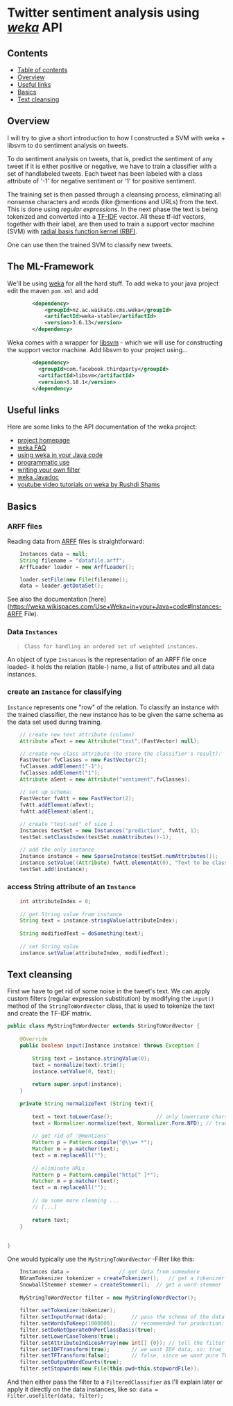 # Twitter sentiment analysis using *[weka](http://www.cs.waikato.ac.nz/ml/weka/)* API
<a name="toc"></a>
## Contents
* [Table of contents](#toc)
* [Overview](#overview)
* [Useful links](#linklist)
* [Basics](#basics)
* [Text cleansing](#cleansing)



<a name="overview"></a>
## Overview
I will try to give a short introduction to how I constructed a SVM with weka + libsvm to do sentiment analysis on tweets.

To do sentiment analysis on tweets, that is, predict the sentiment of any tweet if it is either positive or negative, we have to train a classifier with a set of handlabeled tweets. Each tweet has been labeled with a class attribute of '-1' for negative sentiment or '1' for positive sentiment. 

The training set is then passed through a cleansing process, eliminating all nonsense characters and words (like @mentions and URLs) from the text. This is done using *regular expressions*. 
In the next phase the text is being tokenized and converted into a [TF-IDF](https://en.wikipedia.org/wiki/Tf%E2%80%93idf) vector. All these tf-idf vectors, together with their label, are then used to train a support vector machine (SVM) with [radial basis function kernel (RBF)](https://en.wikipedia.org/wiki/Radial_basis_function_kernel).

One can use then the trained SVM to classify new tweets.


<a name="ml-framework"></a>
## The ML-Framework
We'll be using [weka](http://www.cs.waikato.ac.nz/ml/weka/) for all the hard stuff. To add weka to your java project edit the maven `pom.xml` and add
```xml
		<dependency>
			<groupId>nz.ac.waikato.cms.weka</groupId>
			<artifactId>weka-stable</artifactId>
			<version>3.6.13</version>
		</dependency>
```
Weka comes with a wrapper for [libsvm](https://www.csie.ntu.edu.tw/~cjlin/libsvm/) - which we will use for constructing the support vector machine. Add libsvm to your project using...
```xml
		<dependency>
		  <groupId>com.facebook.thirdparty</groupId>
		  <artifactId>libsvm</artifactId>
		  <version>3.18.1</version>
		</dependency>
```


<a name="linklist"></a>
## Useful links
Here are some links to the API documentation of the weka project:
* [project homepage](http://www.cs.waikato.ac.nz/ml/weka/)
* [weka FAQ](https://weka.wikispaces.com/Frequently+Asked+Questions)
* [using weka in your Java code](https://weka.wikispaces.com/Use+WEKA+in+your+Java+code)
* [programmatic use](https://weka.wikispaces.com/Programmatic+Use)
* [writing your own filter](https://weka.wikispaces.com/Writing+your+own+Filter)
* [weka Javadoc](http://weka.sourceforge.net/doc.stable/)
* [youtube video tutorials on weka by Rushdi Shams](https://www.youtube.com/playlist?list=PLJbE6j2EG1pZnBhOg3_Rb63WLCprtyJag)


<a name="basics"></a>
## Basics
### ARFF files
Reading data from [ARFF](https://weka.wikispaces.com/ARFF) files is straightforward: 
```java
	Instances data = null;
	String filename = "datafile.arff";
	ArffLoader loader = new ArffLoader();

	loader.setFile(new File(filename));
	data = loader.getDataSet();
```
See also the documentation [here](https://weka.wikispaces.com/Use+Weka+in+your+Java+code#Instances-ARFF File).


### Data `Instances`
> `Class for handling an ordered set of weighted instances.`

An object of type `Instances` is the representation of an ARFF file once loaded- it holds the relation (table-) name, a list of attributes and all data instances.


### create an `Instance` for classifying
`Instance` represents one "row" of the relation. To classify an instance with the trained classifier, the new instance has to be given the same schema as the data set used during training.
```java
	// create new text attribute (column)
	Attribute aText = new Attribute("text",(FastVector) null);

	// create new class attribute (to store the classifier's result):
	FastVector fvClasses = new FastVector(2);
	fvClasses.addElement("-1");
	fvClasses.addElement("1");
	Attribute aSent = new Attribute("sentiment",fvClasses);

	// set up schema:
	FastVector fvAtt = new FastVector(2);
	fvAtt.addElement(aText);
	fvAtt.addElement(aSent);
	
	// create "test-set" of size 1
	Instances testSet = new Instances("prediction", fvAtt, 1);
	testSet.setClassIndex(testSet.numAttributes()-1);

	// add the only instance
	Instance instance = new SparseInstance(testSet.numAttributes());
	instance.setValue((Attribute) fvAtt.elementAt(0), "Text to be classified");
	testSet.add(instance);
```


### access String attribute of an `Instance`
```java
	int attributeIndex = 0;
	
	// get String value from instance
	String text = instance.stringValue(attributeIndex);
	
	String modifiedText = doSomething(text);
	
	// set String value
	instance.setValue(attributeIndex, modifiedText);
```


<a name="cleansing"></a>
## Text cleansing
First we have to get rid of some noise in the tweet's text. We can apply custom filters (regular expression substitution) by modifying the `input()` method of the `StringToWordVector` class, that is used to tokenize the text and create the TF-IDF matrix. 

```java
public class MyStringToWordVector extends StringToWordVector {
	
	@Override
	public boolean input(Instance instance) throws Exception {
	
		String text = instance.stringValue(0);
		text = normalize(text).trim();
		instance.setValue(0, text);
		
		return super.input(instance);
	}
	
	private String normalizeText (String text){
	
		text = text.toLowerCase();				// only lowercase chars allowed
		text = Normalizer.normalize(text, Normalizer.Form.NFD); // translate UTF-8 chars properly
		
		// get rid of '@mentions'
		Pattern p = Pattern.compile("@\\w+ *");
		Matcher m = p.matcher(text);
		text = m.replaceAll("");
		
		// eliminate URLs
		Pattern p = Pattern.compile("http[^ ]*");
		Matcher m = p.matcher(text);
		text = m.replaceAll("");
		
		// do some more cleaning ...
		// [...]
		
		return text;
	}
	
	
}
```

One would typically use the `MyStringToWordVector` -Filter like this:
```java
	Instances data = 				// get data from somewhere
	NGramTokenizer tokenizer = createTokenizer();	// get a tokenizer
	SnowballStemmer stemmer = createStemmer();	// get a word-stemmer
	
	MyStringToWordVector filter = new MyStringToWordVector();
	
	filter.setTokenizer(tokenizer);
	filter.setInputFormat(data); 		// pass the schema of the data to the filter; throws exception
	filter.setWordsToKeep(1000000);		// recommended for production: 1000000
	filter.setDoNotOperateOnPerClassBasis(true);
	filter.setLowerCaseTokens(true);
	filter.setAttributeIndicesArray(new int[] {0}); // tell the filter on which column(s) to work
	filter.setIDFTransform(true);		// we want IDF data, so: true
	filter.setTFTransform(false);		// false, since we want pure TF (term frequency)
	filter.setOutputWordCounts(true);
	filter.setStopwords(new File(this.pwd+this.stopwordFile));
```
And then either pass the filter to a `FilteredClassifier` as I'll explain later or apply it directly on the data instances, like so: `data = Filter.useFilter(data, filter);`


